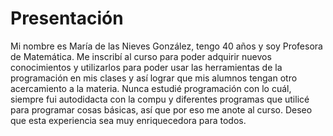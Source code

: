 # Presentación
Mi nombre es María de las Nieves González, tengo 40 años y soy Profesora de Matemática.
Me inscribí al curso para poder adquirir nuevos conocimientos y utilizarlos para poder usar las herramientas de la programación en mis clases y así lograr que mis alumnos tengan otro acercamiento a la materia.
Nunca estudié programación con lo cuál, siempre fui autodidacta con la compu y diferentes programas que utilicé para programar cosas básicas, así que por eso me anote al curso. 
Deseo que esta experiencia sea muy enriquecedora para todos.
